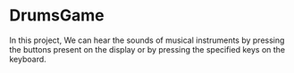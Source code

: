 # DrumsGame
In this project, We can hear the sounds of musical instruments by pressing the buttons present on the display or by pressing the specified keys on the keyboard.
